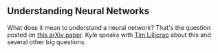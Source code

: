 ## Understanding Neural Networks

What does it mean to understand a neural network?  That's the question posted on [this arXiv paper](https://arxiv.org/abs/1907.06374).  Kyle speaks with [Tim Lillicrap](https://scholar.google.co.uk/citations?user=htPVdRMAAAAJ&hl=en) about this and several other big questions.

